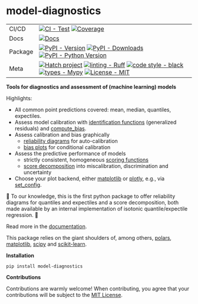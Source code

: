 # model-diagnostics

| | |
| --- | --- |
| CI/CD |[![CI - Test](https://github.com/lorentzenchr/model-diagnostics/actions/workflows/test.yml/badge.svg)](https://github.com/lorentzenchr/model-diagnostics/actions/workflows/test.yml) [![Coverage](https://codecov.io/github/lorentzenchr/model-diagnostics/coverage.svg?branch=main)](https://codecov.io/gh/lorentzenchr/model-diagnostics)
| Docs | [![Docs](https://github.com/lorentzenchr/model-diagnostics/actions/workflows/docs.yml/badge.svg)](https://github.com/lorentzenchr/model-diagnostics/actions/workflows/docs.yml)
| Package | [![PyPI - Version](https://img.shields.io/pypi/v/model-diagnostics.svg?logo=pypi&label=PyPI&logoColor=gold)](https://pypi.org/project/model-diagnostics/) [![PyPI - Downloads](https://img.shields.io/pypi/dm/model-diagnostics.svg?color=blue&label=Downloads&logo=pypi&logoColor=gold)](https://pypi.org/project/model-diagnostics/) [![PyPI - Python Version](https://img.shields.io/pypi/pyversions/model-diagnostics.svg?logo=python&label=Python&logoColor=gold)](https://pypi.org/project/model-diagnostics/) |
| Meta | [![Hatch project](https://img.shields.io/badge/%F0%9F%A5%9A-Hatch-4051b5.svg)](https://github.com/pypa/hatch) [![linting - Ruff](https://img.shields.io/endpoint?url=https://raw.githubusercontent.com/charliermarsh/ruff/main/assets/badge/v0.json)](https://github.com/charliermarsh/ruff) [![code style - black](https://img.shields.io/badge/code%20style-black-000000.svg)](https://github.com/psf/black) [![types - Mypy](https://img.shields.io/badge/types-Mypy-blue.svg)](https://github.com/python/mypy) [![License - MIT](https://img.shields.io/badge/license-MIT-9400d3.svg)](https://spdx.org/licenses/)

**Tools for diagnostics and assessment of (machine learning) models**

Highlights:

- All common point predictions covered: mean, median, quantiles, expectiles.
- Assess model calibration with [identification functions](https://lorentzenchr.github.io/model-diagnostics/reference/model_diagnostics/calibration/identification/#model_diagnostics.calibration.identification.identification_function) (generalized residuals) and [compute_bias](https://lorentzenchr.github.io/model-diagnostics/reference/model_diagnostics/calibration/identification/#model_diagnostics.calibration.identification.compute_bias).
- Assess calibration and bias graphically
    - [reliability diagrams](https://lorentzenchr.github.io/model-diagnostics/reference/model_diagnostics/calibration/plots/#model_diagnostics.calibration.plots.plot_reliability_diagram) for auto-calibration
    - [bias plots](https://lorentzenchr.github.io/model-diagnostics/reference/model_diagnostics/calibration/plots/#model_diagnostics.calibration.plots.plot_bias) for conditional calibration
- Assess the predictive performance of models
    - strictly consistent, homogeneous [scoring functions](https://lorentzenchr.github.io/model-diagnostics/reference/model_diagnostics/scoring/scoring/)
    - [score decomposition](https://lorentzenchr.github.io/model-diagnostics/reference/model_diagnostics/scoring/scoring/#model_diagnostics.scoring.scoring.decompose) into miscalibration, discrimination and uncertainty
- Choose your plot backend, either [matplotlib](https://matplotlib.org) or [plotly](https://plotly.com/python/), e.g., via [set_config](https://lorentzenchr.github.io/model-diagnostics/reference/model_diagnostics/#model_diagnostics.set_config).

:rocket: To our knowledge, this is the first python package to offer reliability diagrams for quantiles and expectiles and a score decomposition, both made available by an internal implementation of isotonic quantile/expectile regression. :rocket:

Read more in the [documentation](https://lorentzenchr.github.io/model-diagnostics/).

This package relies on the giant shoulders of, among others, [polars](https://pola.rs/), [matplotlib](https://matplotlib.org), [scipy](https://scipy.org) and [scikit-learn](https://scikit-learn.org).

**Installation**

`pip install model-diagnostics`

**Contributions**

Contributions are warmly welcome!
When contributing, you agree that your contributions will be subject to the [MIT License](https://github.com/lorentzenchr/model-diagnostics/blob/main/LICENSE).